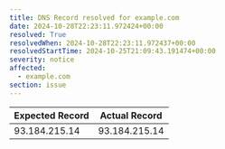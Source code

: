 ```yaml
---
title: DNS Record resolved for example.com
date: 2024-10-28T22:23:11.972424+00:00
resolved: True
resolvedWhen: 2024-10-28T22:23:11.972437+00:00
resolvedStartTime: 2024-10-25T21:09:43.191474+00:00
severity: notice
affected:
  - example.com
section: issue
---
```


| Expected Record  | Actual Record  |
|------------------|----------------|
| 93.184.215.14 | 93.184.215.14 |
